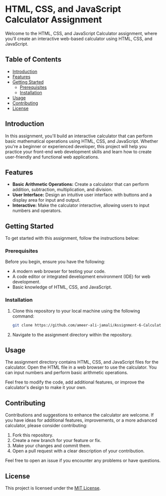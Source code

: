 # HTML, CSS, and JavaScript Calculator Assignment

Welcome to the HTML, CSS, and JavaScript Calculator assignment, where you'll create an interactive web-based calculator using HTML, CSS, and JavaScript.

## Table of Contents

- [Introduction](#introduction)
- [Features](#features)
- [Getting Started](#getting-started)
  - [Prerequisites](#prerequisites)
  - [Installation](#installation)
- [Usage](#usage)
- [Contributing](#contributing)
- [License](#license)

## Introduction

In this assignment, you'll build an interactive calculator that can perform basic mathematical operations using HTML, CSS, and JavaScript. Whether you're a beginner or experienced developer, this project will help you practice your front-end web development skills and learn how to create user-friendly and functional web applications.

## Features

- **Basic Arithmetic Operations:** Create a calculator that can perform addition, subtraction, multiplication, and division.
- **User Interface:** Design an intuitive user interface with buttons and a display area for input and output.
- **Interactive:** Make the calculator interactive, allowing users to input numbers and operators.

## Getting Started

To get started with this assignment, follow the instructions below:

### Prerequisites

Before you begin, ensure you have the following:

- A modern web browser for testing your code.
- A code editor or integrated development environment (IDE) for web development.
- Basic knowledge of HTML, CSS, and JavaScript.

### Installation

1. Clone this repository to your local machine using the following command:

   ```bash
   git clone https://github.com/ameer-ali-jamali/Assignment-6-Calculator-HTML-JavaScript.git
   ```

2. Navigate to the assignment directory within the repository.

## Usage

The assignment directory contains HTML, CSS, and JavaScript files for the calculator. Open the HTML file in a web browser to use the calculator. You can input numbers and perform basic arithmetic operations.

Feel free to modify the code, add additional features, or improve the calculator's design to make it your own.

## Contributing

Contributions and suggestions to enhance the calculator are welcome. If you have ideas for additional features, improvements, or a more advanced calculator, please consider contributing:

1. Fork this repository.
2. Create a new branch for your feature or fix.
3. Make your changes and commit them.
4. Open a pull request with a clear description of your contribution.

Feel free to open an issue if you encounter any problems or have questions.

## License

This project is licensed under the [MIT License](LICENSE).
